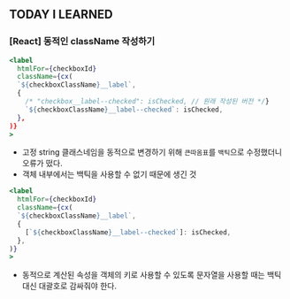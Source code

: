## TODAY I LEARNED

### [React] 동적인 className 작성하기

```jsx
<label
  htmlFor={checkboxId}
  className={cx(
  `${checkboxClassName}__label`,
  {
    /* "checkbox__label--checked": isChecked, // 원래 작성된 버전 */}
    `${checkboxClassName}__label--checked`: isChecked,
  },
)}
>
```

- 고정 string 클래스네임을 동적으로 변경하기 위해 `큰따옴표`를 `백틱`으로 수정했더니 오류가 떴다.
- 객체 내부에서는 백틱을 사용할 수 없기 때문에 생긴 것

```jsx
<label
  htmlFor={checkboxId}
  className={cx(
  `${checkboxClassName}__label`,
  {
    [`${checkboxClassName}__label--checked`]: isChecked,
  },
)}
>
```

- 동적으로 계산된 속성을 객체의 키로 사용할 수 있도록 문자열을 사용할 때는 백틱 대신 대괄호로 감싸줘야 한다.
